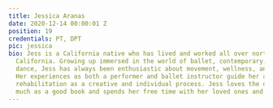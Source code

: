 ```yaml
---
title: Jessica Aranas
date: 2020-12-14 00:00:01 Z
position: 19
credentials: PT, DPT
pic: jessica
bio: Jess is a California native who has lived and worked all over northern and southern
  California. Growing up immersed in the world of ballet, contemporary, and modern
  dance, Jess has always been enthusiastic about movement, wellness, and teamwork.
  Her experiences as both a performer and ballet instructor guide her approach toward
  rehabilitation as a creative and individual process. Jess loves the outdoors as
  much as a good book and spends her free time with her loved ones and rescue dogs.
---
```


